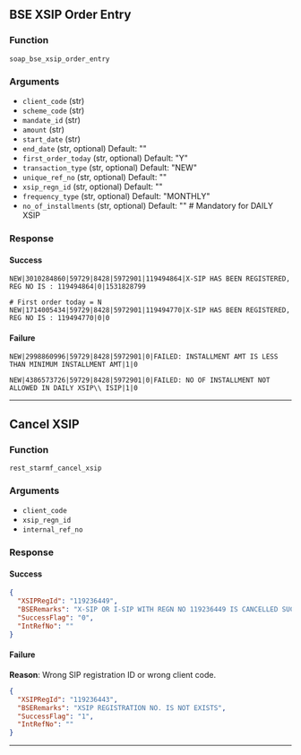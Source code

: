 ## BSE XSIP Order Entry

### Function
`soap_bse_xsip_order_entry`

### Arguments
- `client_code` (str)
- `scheme_code` (str)
- `mandate_id` (str)
- `amount` (str)
- `start_date` (str)
- `end_date` (str, optional) Default: ""
- `first_order_today` (str, optional) Default: "Y"
- `transaction_type` (str, optional) Default: "NEW"
- `unique_ref_no` (str, optional) Default: ""
- `xsip_regn_id` (str, optional) Default: ""
- `frequency_type` (str, optional) Default: "MONTHLY"
- `no_of_installments` (str, optional) Default: "" # Mandatory for DAILY XSIP

### Response

#### Success
```
NEW|3010284860|59729|8428|5972901|119494864|X-SIP HAS BEEN REGISTERED, REG NO IS : 119494864|0|1531828799

# First order today = N
NEW|1714005434|59729|8428|5972901|119494770|X-SIP HAS BEEN REGISTERED, REG NO IS : 119494770|0|0
```

#### Failure
```
NEW|2998860996|59729|8428|5972901|0|FAILED: INSTALLMENT AMT IS LESS THAN MINIMUM INSTALLMENT AMT|1|0

NEW|4386573726|59729|8428|5972901|0|FAILED: NO OF INSTALLMENT NOT ALLOWED IN DAILY XSIP\\ ISIP|1|0
```

---

## Cancel XSIP

### Function
`rest_starmf_cancel_xsip`

### Arguments
- `client_code`
- `xsip_regn_id`
- `internal_ref_no`

### Response

#### Success
```json
{
  "XSIPRegId": "119236449",
  "BSERemarks": "X-SIP OR I-SIP WITH REGN NO 119236449 IS CANCELLED SUCCESSFULLY",
  "SuccessFlag": "0",
  "IntRefNo": ""
}
```

#### Failure
**Reason**: Wrong SIP registration ID or wrong client code.
```json
{
  "XSIPRegId": "119236443",
  "BSERemarks": "XSIP REGISTRATION NO. IS NOT EXISTS",
  "SuccessFlag": "1",
  "IntRefNo": ""
}
```

---
